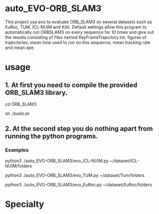 # auto_EVO-ORB_SLAM3
This project use evo to evaluate ORB_SLAM3 on several datasets such as EuRoc, TUM, ICL-NUIM and Kitti. Default settings allow this program to automatically run ORBSLAM3 on every sequence for 10 times and give out the results consisting of files named KeyFrameTrajectory.txt, figures of trajectories, mean time used to run on this sequence, mean tracking rate and mean ape.
# usage
## 1. At first you need to compile the provided ORB_SLAM3 library.

cd ORB_SLAM3

sh ./build.sh

## 2. At the second step you do nothing apart from running the python programs.

### Examples
python3 ./auto_EVO-ORB_SLAM3/evo_ICL-NUIM.py ~/dataset/ICL-NUIM/folders

python3 ./auto_EVO-ORB_SLAM3/evo_TUM.py ~/dataset/Tum/folders

python3 ./auto_EVO-ORB_SLAM3/evo_EuRoc.py ~/dataset/EuRoc/folders

# Specialty

